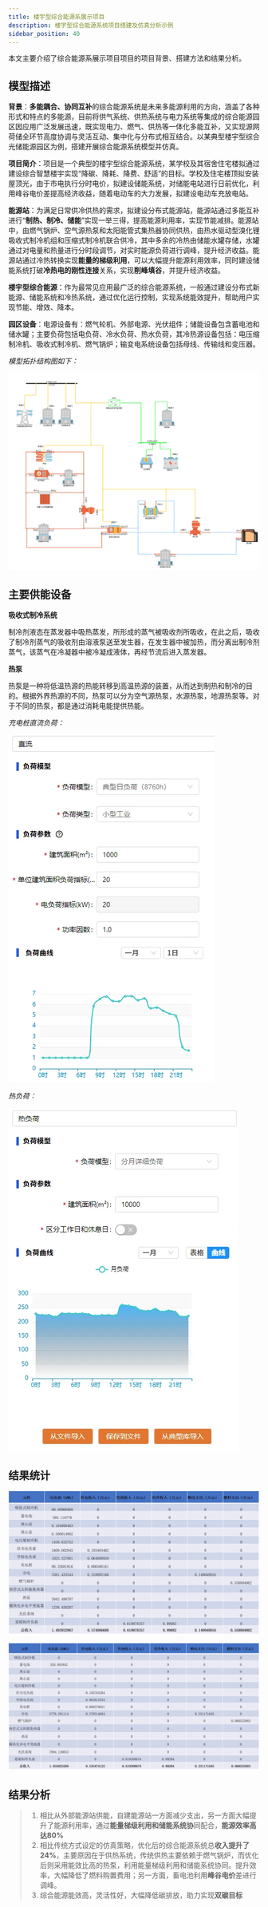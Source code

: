 ```yaml
---
title: 楼宇型综合能源系展示项目
description: 楼宇型综合能源系统项目搭建及仿真分析示例
sidebar_position: 40
---
```


本文主要介绍了综合能源系展示项目项目的项目背景、搭建方法和结果分析。

## 模型描述

**背景**：**多能耦合、协同互补**的综合能源系统是未来多能源利用的方向，涵盖了各种形式和特点的多能源，目前将供气系统、供热系统与电力系统等集成的综合能源园区因应用广泛发展迅速，既实现电力、燃气、供热等一体化多能互补，又实现源网荷储全环节高度协调与灵活互动、集中化与分布式相互结合。以某典型楼宇型综合光储能源园区为例，搭建开展综合能源系统模型并仿真。

**项目简介**：项目是一个典型的楼宇型综合能源系统，某学校及其宿舍住宅楼拟通过建设综合智慧楼宇实现“降碳、降耗、降费、舒适”的目标。学校及住宅楼顶拟安装屋顶光，由于市电执行分时电价，拟建设储能系统，对储能电站进行日前优化，利用峰谷电价差提高经济收益，随着电动车的大力发展，拟建设电动车充放电站。

**能源站**：为满足日常供冷供热的需求，拟建设分布式能源站，能源站通过多能互补进行“**制热、制冷、储能**”实现一举三得，提高能源利用率，实现节能减排。能源站中，由燃气锅炉、空气源热泵和太阳能管式集热器协同供热，由热水驱动型溴化锂吸收式制冷机组和压缩式制冷机联合供冷，其中多余的冷热由储能水罐存储，水罐通过对电量和热量进行分时段调节，对实时能源负荷进行调峰，提升经济收益。能源站通过冷热转换实现**能量的梯级利用**，可以大幅提升能源利用效率，同时建设储能系统打破**冷热电的刚性连接**关系，实现**削峰填谷**，并提升经济收益。

**楼宇型综合能源**：作为最常见应用最广泛的综合能源系统，一般通过建设分布式新能源、储能系统和冷热系统，通过优化运行控制，实现系统能效提升，帮助用户实现节能、增效、降本。

**园区设备**：电源设备有：燃气轮机、外部电源、光伏组件；储能设备包含蓄电池和储水罐；主要负荷包括电负荷、冷水负荷、热水负荷，其冷热源设备包括：电压缩制冷机、吸收式制冷机、燃气锅炉；输变电系统设备包括母线、传输线和变压器。

*模型拓扑结构图如下：*

![拓扑结构图](./image1.png "拓扑结构图")


## 主要供能设备

**吸收式制冷系统**

制冷剂液态在蒸发器中吸热蒸发，所形成的蒸气被吸收剂所吸收，在此之后，吸收了制冷剂蒸气的吸收剂由溶液泵送至发生器，在发生器中被加热，而分离出制冷剂蒸气，该蒸气在冷凝器中被冷凝成液体，再经节流后进入蒸发器。


**热泵**

热泵是一种将低温热源的热能转移到高温热源的装置，从而达到制热和制冷的目的。根据外界热源的不同，热泵可以分为空气源热泵，水源热泵，地源热泵等。对于不同的热泵，都是通过消耗电能提供热能。


*充电桩直流负荷：*

![电负荷](./image2.png "电负荷")

*热负荷：*

![热负荷](./image3.png "热负荷")


## 结果统计

![仿真模拟](./image1-1.png "仿真模拟")

![运行优化](./image1-2.png "运行优化")

## 结果分析

>1. 相比从外部能源站供能，自建能源站一方面减少支出，另一方面大幅提升了能源利用率，通过**能量梯级利用和储能系统协**同配合，**能源效率高达80%**
>2. 相比传统方式设定的仿真策略，优化后的综合能源系统总**收入提升了24%**，主要原因在于供热系统，传统供热主要依赖于燃气锅炉，而优化后则采用能效比高的热泵，利用能量梯级利用和储能系统协同。提升效率，大幅降低了燃料购置费用；另一方面，畜电池利用**峰谷电价**差进行调峰。
>3. 综合能源能效高，灵活性好，大幅降低碳排放，助力实现**双碳目标**

